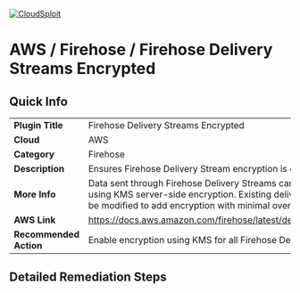 [![CloudSploit](https://cloudsploit.com/img/logo-new-big-text-100.png "CloudSploit")](https://cloudsploit.com)

# AWS / Firehose / Firehose Delivery Streams Encrypted

## Quick Info

| | |
|-|-|
| **Plugin Title** | Firehose Delivery Streams Encrypted |
| **Cloud** | AWS |
| **Category** | Firehose |
| **Description** | Ensures Firehose Delivery Stream encryption is enabled |
| **More Info** | Data sent through Firehose Delivery Streams can be encrypted using KMS server-side encryption. Existing delivery streams can be modified to add encryption with minimal overhead. |
| **AWS Link** | https://docs.aws.amazon.com/firehose/latest/dev/encryption.html |
| **Recommended Action** | Enable encryption using KMS for all Firehose Delivery Streams. |

## Detailed Remediation Steps

